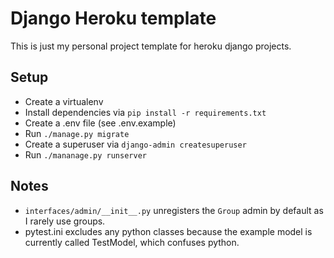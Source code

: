 # Django Heroku template

This is just my personal project template for heroku django projects.

## Setup

* Create a virtualenv
* Install dependencies via `pip install -r requirements.txt`
* Create a .env file (see .env.example)
* Run `./manage.py migrate`
* Create a superuser via `django-admin createsuperuser`
* Run `./mananage.py runserver`

## Notes

* `interfaces/admin/__init__.py` unregisters the `Group` admin by default as I rarely use groups.
* pytest.ini excludes any python classes because the example model is currently called TestModel, which confuses python.
